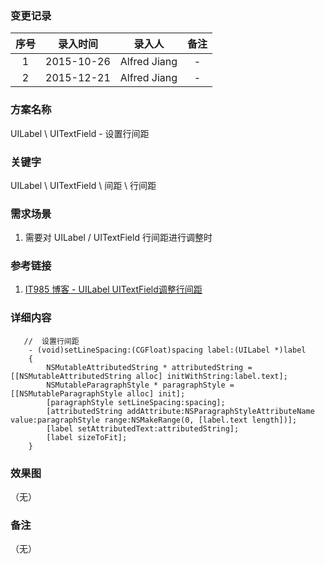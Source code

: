 ### 变更记录

| 序号 | 录入时间 | 录入人 | 备注 |
|:--------:|:--------:|:--------:|:--------:|
| 1 | 2015-10-26 | Alfred Jiang | - |
| 2 | 2015-12-21 | Alfred Jiang | - |

### 方案名称

UILabel \ UITextField - 设置行间距

### 关键字

UILabel \ UITextField \ 间距 \ 行间距

### 需求场景

1. 需要对 UILabel / UITextField 行间距进行调整时

### 参考链接

1. [IT985 博客 - UILabel UITextField调整行间距](http://blog.it985.com/12148.html)

### 详细内容
```
   //  设置行间距
    - (void)setLineSpacing:(CGFloat)spacing label:(UILabel *)label
    {
        NSMutableAttributedString * attributedString = [[NSMutableAttributedString alloc] initWithString:label.text];
        NSMutableParagraphStyle * paragraphStyle = [[NSMutableParagraphStyle alloc] init];
        [paragraphStyle setLineSpacing:spacing];
        [attributedString addAttribute:NSParagraphStyleAttributeName value:paragraphStyle range:NSMakeRange(0, [label.text length])];
        [label setAttributedText:attributedString];
        [label sizeToFit];
    }
```
### 效果图
（无）

### 备注
（无）
